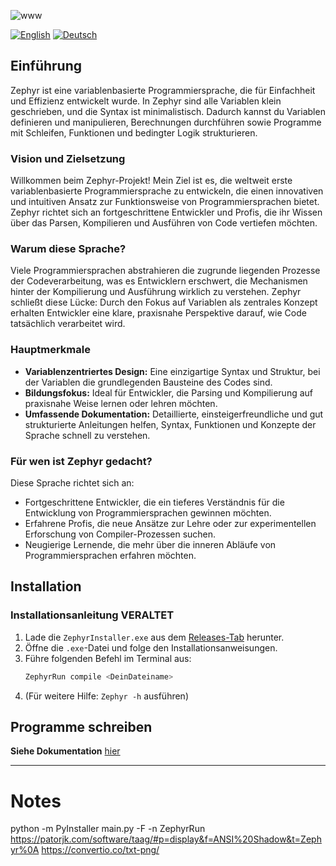 ![www](https://github.com/user-attachments/assets/621614f4-354e-4368-832e-184b75503e86)

[![English](https://img.shields.io/badge/lang-English-blue)](README.md)
[![Deutsch](https://img.shields.io/badge/lang-Deutsch-red)](README.de.md)

## Einführung

Zephyr ist eine variablenbasierte Programmiersprache, die für Einfachheit und Effizienz entwickelt wurde. In Zephyr sind alle Variablen klein geschrieben, und die Syntax ist minimalistisch. Dadurch kannst du Variablen definieren und manipulieren, Berechnungen durchführen sowie Programme mit Schleifen, Funktionen und bedingter Logik strukturieren.

### Vision und Zielsetzung

Willkommen beim Zephyr-Projekt! Mein Ziel ist es, die weltweit erste variablenbasierte Programmiersprache zu entwickeln, die einen innovativen und intuitiven Ansatz zur Funktionsweise von Programmiersprachen bietet. Zephyr richtet sich an fortgeschrittene Entwickler und Profis, die ihr Wissen über das Parsen, Kompilieren und Ausführen von Code vertiefen möchten.

### Warum diese Sprache?

Viele Programmiersprachen abstrahieren die zugrunde liegenden Prozesse der Codeverarbeitung, was es Entwicklern erschwert, die Mechanismen hinter der Kompilierung und Ausführung wirklich zu verstehen. Zephyr schließt diese Lücke: Durch den Fokus auf Variablen als zentrales Konzept erhalten Entwickler eine klare, praxisnahe Perspektive darauf, wie Code tatsächlich verarbeitet wird.

### Hauptmerkmale

- **Variablenzentriertes Design:** Eine einzigartige Syntax und Struktur, bei der Variablen die grundlegenden Bausteine des Codes sind.
- **Bildungsfokus:** Ideal für Entwickler, die Parsing und Kompilierung auf praxisnahe Weise lernen oder lehren möchten.
- **Umfassende Dokumentation:** Detaillierte, einsteigerfreundliche und gut strukturierte Anleitungen helfen, Syntax, Funktionen und Konzepte der Sprache schnell zu verstehen.

### Für wen ist Zephyr gedacht?

Diese Sprache richtet sich an:

- Fortgeschrittene Entwickler, die ein tieferes Verständnis für die Entwicklung von Programmiersprachen gewinnen möchten.
- Erfahrene Profis, die neue Ansätze zur Lehre oder zur experimentellen Erforschung von Compiler-Prozessen suchen.
- Neugierige Lernende, die mehr über die inneren Abläufe von Programmiersprachen erfahren möchten.

## Installation

### Installationsanleitung VERALTET

1. Lade die `ZephyrInstaller.exe` aus dem [Releases-Tab](https://github.com/DeyanM1/Zephyr/releases) herunter.
2. Öffne die `.exe`-Datei und folge den Installationsanweisungen.
3. Führe folgenden Befehl im Terminal aus:
    ```sh
    ZephyrRun compile <DeinDateiname>
    ```
4. (Für weitere Hilfe: `Zephyr -h` ausführen)

## Programme schreiben

**Siehe Dokumentation** [hier](https://github.com/DeyanM1/Zephyr/blob/main/documentation.md)


---
# Notes

python -m PyInstaller main.py -F -n ZephyrRun
https://patorjk.com/software/taag/#p=display&f=ANSI%20Shadow&t=Zephyr%0A
https://convertio.co/txt-png/
